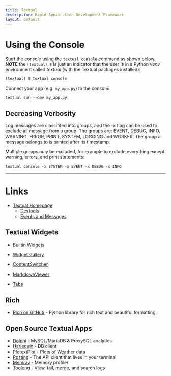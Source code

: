 ```yaml
---
title: Textual
description: Rapid Application Development Framework
layout: default
---
```


# Using the Console

Start the console using the `textual console` command as shown below. **NOTE** the `(textual) $` is just an indicator that the user is in a Python *venv* environment called *textual* (with the Textual packages installed):

```
(textual) $ textual console
```

Connect your app (e.g. `my_app.py`) to the console:

```
textual run --dev my_app.py
```

## Decreasing Verbosity

Log messages are classififed into groups, and the -x flag can be used to exclude all message from a group. The groups are: EVENT, DEBUG, INFO, WARNING, ERROR, PRINT, SYSTEM, LOGGING and WORKER. The group a message belongs to is printed after its timestamp.

Multiple groups may be excluded, for example to exclude everything except warning, errors, and print statements:

```
textual console -x SYSTEM -x EVENT -x DEBUG -x INFO
```

---

# Links

* [Textual Homepage](https://textual.textualize.io/)
  * [Devtools](https://textual.textualize.io/guide/devtools/)
  * [Events and Messages](https://textual.textualize.io/guide/events/)

## Textual Widgets

* [Builtin Widgets](https://textual.textualize.io/widgets/)
* [Widget Gallery](https://textual.textualize.io/widget_gallery/)

* [ContentSwitcher](https://textual.textualize.io/widgets/content_switcher/)
* [MarkdownViewer](https://textual.textualize.io/widgets/markdown_viewer/)
* [Tabs](https://textual.textualize.io/widgets/tabs/)

## Rich

* [Rich on GitHub](https://github.com/Textualize/rich) - Python library for rich text and beautiful formatting 

## Open Source Textual Apps

* [Dolphi](https://github.com/charles-001/dolphie) - MySQL/MariaDB & ProxySQL analytics
* [Harlequin](https://github.com/tconbeer/harlequin) - DB client
* [PlotextPlot](https://github.com/Textualize/textual-plotext/tree/main/examples) - Plots of Weather data
* [Posting](https://github.com/darrenburns/posting) - The API client that lives in your terminal
* [Memray](https://github.com/bloomberg/memray) - Memory profiler
* [Toolong](https://github.com/textualize/toolong) - View, tail, merge, and search logs
